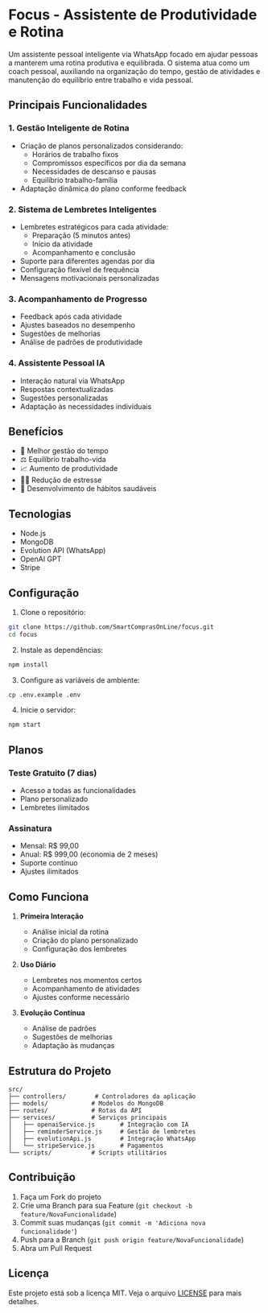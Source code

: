 # Focus - Assistente de Produtividade e Rotina

Um assistente pessoal inteligente via WhatsApp focado em ajudar pessoas a manterem uma rotina produtiva e equilibrada. O sistema atua como um coach pessoal, auxiliando na organização do tempo, gestão de atividades e manutenção do equilíbrio entre trabalho e vida pessoal.

## Principais Funcionalidades

### 1. Gestão Inteligente de Rotina
- Criação de planos personalizados considerando:
  - Horários de trabalho fixos
  - Compromissos específicos por dia da semana
  - Necessidades de descanso e pausas
  - Equilíbrio trabalho-família
- Adaptação dinâmica do plano conforme feedback

### 2. Sistema de Lembretes Inteligentes
- Lembretes estratégicos para cada atividade:
  - Preparação (5 minutos antes)
  - Início da atividade
  - Acompanhamento e conclusão
- Suporte para diferentes agendas por dia
- Configuração flexível de frequência
- Mensagens motivacionais personalizadas

### 3. Acompanhamento de Progresso
- Feedback após cada atividade
- Ajustes baseados no desempenho
- Sugestões de melhorias
- Análise de padrões de produtividade

### 4. Assistente Pessoal IA
- Interação natural via WhatsApp
- Respostas contextualizadas
- Sugestões personalizadas
- Adaptação às necessidades individuais

## Benefícios

- 🎯 Melhor gestão do tempo
- ⚖️ Equilíbrio trabalho-vida
- 📈 Aumento de produtividade
- 🧘‍♂️ Redução de estresse
- 💪 Desenvolvimento de hábitos saudáveis

## Tecnologias

- Node.js
- MongoDB
- Evolution API (WhatsApp)
- OpenAI GPT
- Stripe

## Configuração

1. Clone o repositório:
```bash
git clone https://github.com/SmartComprasOnLine/focus.git
cd focus
```

2. Instale as dependências:
```bash
npm install
```

3. Configure as variáveis de ambiente:
```bash
cp .env.example .env
```

4. Inicie o servidor:
```bash
npm start
```

## Planos

### Teste Gratuito (7 dias)
- Acesso a todas as funcionalidades
- Plano personalizado
- Lembretes ilimitados

### Assinatura
- Mensal: R$ 99,00
- Anual: R$ 999,00 (economia de 2 meses)
- Suporte contínuo
- Ajustes ilimitados

## Como Funciona

1. **Primeira Interação**
   - Análise inicial da rotina
   - Criação do plano personalizado
   - Configuração dos lembretes

2. **Uso Diário**
   - Lembretes nos momentos certos
   - Acompanhamento de atividades
   - Ajustes conforme necessário

3. **Evolução Contínua**
   - Análise de padrões
   - Sugestões de melhorias
   - Adaptação às mudanças

## Estrutura do Projeto

```
src/
├── controllers/        # Controladores da aplicação
├── models/            # Modelos do MongoDB
├── routes/            # Rotas da API
├── services/          # Serviços principais
│   ├── openaiService.js       # Integração com IA
│   ├── reminderService.js     # Gestão de lembretes
│   ├── evolutionApi.js        # Integração WhatsApp
│   └── stripeService.js       # Pagamentos
└── scripts/           # Scripts utilitários
```

## Contribuição

1. Faça um Fork do projeto
2. Crie uma Branch para sua Feature (`git checkout -b feature/NovaFuncionalidade`)
3. Commit suas mudanças (`git commit -m 'Adiciona nova funcionalidade'`)
4. Push para a Branch (`git push origin feature/NovaFuncionalidade`)
5. Abra um Pull Request

## Licença

Este projeto está sob a licença MIT. Veja o arquivo [LICENSE](LICENSE) para mais detalhes.
